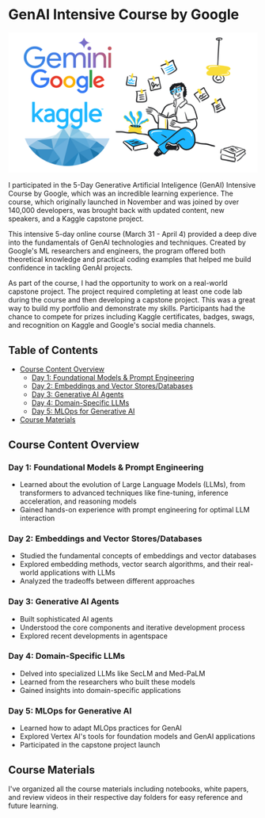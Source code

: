 # GenAI Intensive Course by Google

<div align="center">
  <img src="header.png" alt="drawing" width="600"/>
</div>

I participated in the 5-Day Generative Artificial Inteligence (GenAI) Intensive Course by Google, which was an incredible learning experience. The course, which originally launched in November and was joined by over 140,000 developers, was brought back with updated content, new speakers, and a Kaggle capstone project.

This intensive 5-day online course (March 31 - April 4) provided a deep dive into the fundamentals of GenAI technologies and techniques. Created by Google's ML researchers and engineers, the program offered both theoretical knowledge and practical coding examples that helped me build confidence in tackling GenAI projects.

As part of the course, I had the opportunity to work on a real-world capstone project. The project required completing at least one code lab during the course and then developing a capstone project. This was a great way to build my portfolio and demonstrate my skills. Participants had the chance to compete for prizes including Kaggle certificates, badges, swags, and recognition on Kaggle and Google's social media channels.

## Table of Contents

- [Course Content Overview](#course-content-overview)
  - [Day 1: Foundational Models & Prompt Engineering](#day-1-foundational-models--prompt-engineering)
  - [Day 2: Embeddings and Vector Stores/Databases](#day-2-embeddings-and-vector-storesdatabases)
  - [Day 3: Generative AI Agents](#day-3-generative-ai-agents)
  - [Day 4: Domain-Specific LLMs](#day-4-domain-specific-llms)
  - [Day 5: MLOps for Generative AI](#day-5-mlops-for-generative-ai)
- [Course Materials](#course-materials)

## Course Content Overview

### Day 1: Foundational Models & Prompt Engineering

- Learned about the evolution of Large Language Models (LLMs), from transformers to advanced techniques like fine-tuning, inference acceleration, and reasoning models
- Gained hands-on experience with prompt engineering for optimal LLM interaction

### Day 2: Embeddings and Vector Stores/Databases

- Studied the fundamental concepts of embeddings and vector databases
- Explored embedding methods, vector search algorithms, and their real-world applications with LLMs
- Analyzed the tradeoffs between different approaches

### Day 3: Generative AI Agents

- Built sophisticated AI agents
- Understood the core components and iterative development process
- Explored recent developments in agentspace

### Day 4: Domain-Specific LLMs

- Delved into specialized LLMs like SecLM and Med-PaLM
- Learned from the researchers who built these models
- Gained insights into domain-specific applications

### Day 5: MLOps for Generative AI

- Learned how to adapt MLOps practices for GenAI
- Explored Vertex AI's tools for foundation models and GenAI applications
- Participated in the capstone project launch

## Course Materials

I've organized all the course materials including notebooks, white papers, and review videos in their respective day folders for easy reference and future learning.
